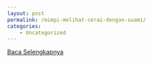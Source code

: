 ```yaml
---
layout: post
permalink: /mimpi-melihat-cerai-dengan-suami/
categories:
    - Uncategorized
---
```


[Baca Selengkapnya](/09)